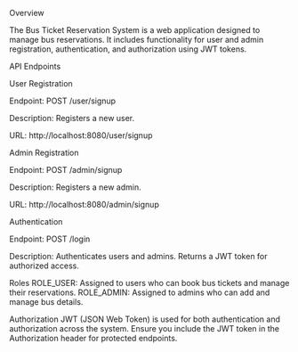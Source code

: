 Overview

The Bus Ticket Reservation System is a web application designed to manage bus reservations. It includes functionality for user and admin registration, authentication, and authorization using JWT tokens.

API Endpoints

User Registration

Endpoint: POST /user/signup

Description: Registers a new user.

URL: http://localhost:8080/user/signup

Admin Registration

Endpoint: POST /admin/signup

Description: Registers a new admin.

URL: http://localhost:8080/admin/signup

Authentication

Endpoint: POST /login

Description: Authenticates users and admins. Returns a JWT token for authorized access.

Roles ROLE_USER: Assigned to users who can book bus tickets and manage their reservations. ROLE_ADMIN: Assigned to admins who can add and manage bus details.

Authorization JWT (JSON Web Token) is used for both authentication and authorization across the system. Ensure you include the JWT token in the Authorization header for protected endpoints.
